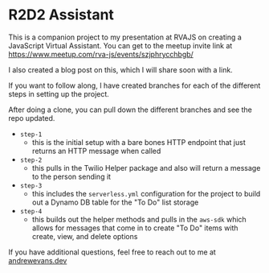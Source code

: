 # R2D2 Assistant

This is a companion project to my presentation at RVAJS on creating a JavaScript Virtual Assistant. You can get to the meetup invite link at https://www.meetup.com/rva-js/events/szjphrycchbgb/

I also created a blog post on this, which I will share soon with a link.

If you want to follow along, I have created branches for each of the different steps in setting up the project.

After doing a clone, you can pull down the different branches and see the repo updated.

- `step-1`
  - this is the initial setup with a bare bones HTTP endpoint that just returns an HTTP message when called
- `step-2`
  - this pulls in the Twilio Helper package and also will return a message to the person sending it
- `step-3`
  - this includes the `serverless.yml` configuration for the project to build out a Dynamo DB table for the "To Do" list storage
- `step-4`
  - this builds out the helper methods and pulls in the `aws-sdk` which allows for messages that come in to create "To Do" items with create, view, and delete options

If you have additional questions, feel free to reach out to me at [andrewevans.dev](https://www.andrewevans.dev)
